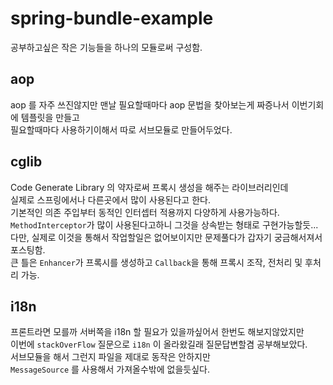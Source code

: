 # spring-bundle-example

공부하고싶은 작은 기능들을 하나의 모듈로써 구성함.

## aop

aop 를 자주 쓰진않지만 맨날 필요할때마다 aop 문법을 찾아보는게 짜증나서 이번기회에 템플릿을 만들고  
필요할때마다 사용하기이해서 따로 서브모듈로 만들어두었다.  

## cglib

Code Generate Library 의 약자로써 프록시 생성을 해주는 라이브러리인데  
실제로 스프링에서나 다른곳에서 많이 사용된다고 한다.  
기본적인 의존 주입부터 동적인 인터셉터 적용까지 다양하게 사용가능하다.  
`MethodInterceptor`가 많이 사용된다고하니 그것을 상속받는 형태로 구현가능할듯...  
다만, 실제로 이것을 통해서 작업할일은 없어보이지만 문제풀다가 갑자기 궁금해서져서 포스팅함.  
큰 틀은 `Enhancer`가 프록시를 생성하고 `Callback`을 통해 프록시 조작, 전처리 및 후처리 가능.   

## i18n

프론트라면 모를까 서버쪽을 i18n 할 필요가 있을까싶어서 한번도 해보지않았지만  
이번에 `stackOverFlow` 질문으로 `i18n` 이 올라왔길래 질문답변할겸 공부해보았다.  
서브모듈을 해서 그런지 파일을 제대로 동작은 안하지만  
`MessageSource` 를 사용해서 가져올수밖에 없을듯싶다.

## 
